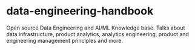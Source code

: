 # data-engineering-handbook
Open source Data Engineering and AI/ML Knowledge base. Talks about data infrastructure, product analytics, analytics engineering, product and engineering management principles and more.
